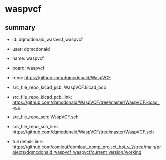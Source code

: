 # waspvcf
 
## summary 
* id: dqmcdonald_waspvcf_waspvcf
* user: dqmcdonald
* name: waspvcf
* board: waspvcf
* repo: https://github.com/dqmcdonald/WaspVCF
* src_file_repo_kicad_pcb: WaspVCF.kicad_pcb
* src_file_repo_kicad_pcb_link: https://github.com/dqmcdonald/WaspVCF/tree/master/WaspVCF.kicad_pcb


* src_file_repo_sch: WaspVCF.sch
* src_file_repo_sch_link: https://github.com/dqmcdonald/WaspVCF/tree/master/WaspVCF.sch
* full details link: https://github.com/oomlout/oomlout_oomp_project_bot_v_2/tree/main/projects/dqmcdonald_waspvcf_waspvcf/current_version/working  







